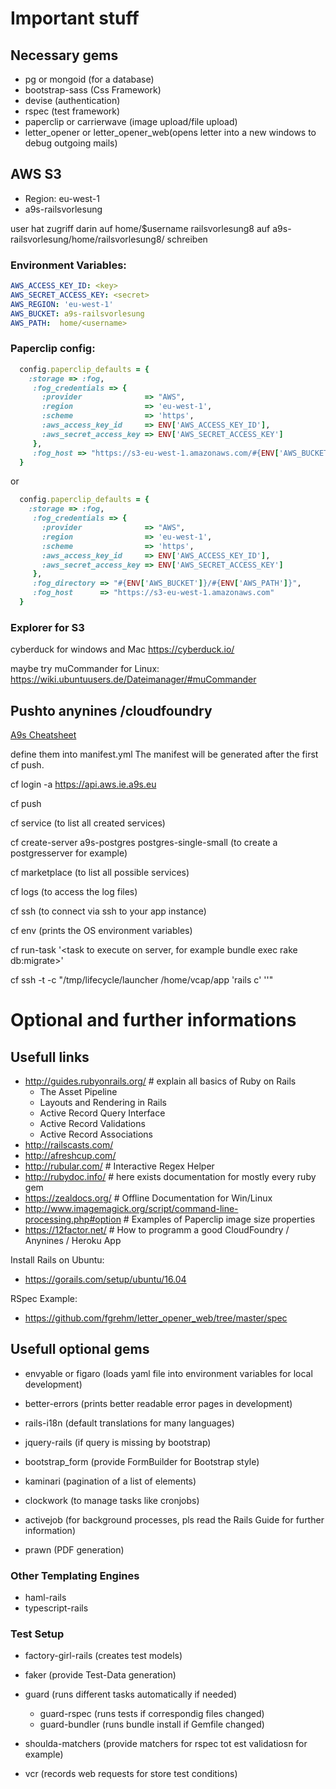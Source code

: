 # Important stuff
 
## Necessary gems

* pg or mongoid (for a database)
* bootstrap-sass (Css Framework)
* devise  (authentication)
* rspec   (test framework)
* paperclip or carrierwave (image upload/file upload)
* letter_opener or letter_opener_web(opens letter into a new windows to debug outgoing mails)

## AWS S3 
* Region: eu-west-1
* a9s-railsvorlesung

user hat zugriff darin auf home/$username
railsvorlesung8 auf a9s-railsvorlesung/home/railsvorlesung8/ schreiben

### Environment Variables:

```yaml
AWS_ACCESS_KEY_ID: <key>
AWS_SECRET_ACCESS_KEY: <secret>
AWS_REGION: 'eu-west-1'
AWS_BUCKET: a9s-railsvorlesung
AWS_PATH:  home/<username>
```

### Paperclip config:

```ruby
  config.paperclip_defaults = {
    :storage => :fog,
     :fog_credentials => {
       :provider              => "AWS",
       :region                => 'eu-west-1',
       :scheme                => 'https',
       :aws_access_key_id     => ENV['AWS_ACCESS_KEY_ID'],
       :aws_secret_access_key => ENV['AWS_SECRET_ACCESS_KEY']
     },
     :fog_host => "https://s3-eu-west-1.amazonaws.com/#{ENV['AWS_BUCKET']}/#{ENV['AWS_PATH']}"
  }
```

or

```ruby
  config.paperclip_defaults = {
    :storage => :fog,
     :fog_credentials => {
       :provider              => "AWS",
       :region                => 'eu-west-1',
       :scheme                => 'https',
       :aws_access_key_id     => ENV['AWS_ACCESS_KEY_ID'],
       :aws_secret_access_key => ENV['AWS_SECRET_ACCESS_KEY']
     },
     :fog_directory => "#{ENV['AWS_BUCKET']}/#{ENV['AWS_PATH']}",
     :fog_host      => "https://s3-eu-west-1.amazonaws.com"
  }

```


### Explorer for S3

cyberduck for windows and Mac
https://cyberduck.io/

maybe try muCommander for Linux:
https://wiki.ubuntuusers.de/Dateimanager/#muCommander


## Pushto anynines /cloudfoundry

[A9s Cheatsheet](
https://blog.anynines.com/cloud-foundry-command-line-cheat-sheetutm_sourcecf-summitutm_mediumprintutm_campaigncf-summit-cheat-sheet/)

define them into manifest.yml
The manifest will be generated after the first cf push.

cf login -a https://api.aws.ie.a9s.eu

cf push <appname>

cf service (to list all created services)

cf create-server a9s-postgres postgres-single-small <databasename> (to create a postgresserver for example)

cf marketplace (to list all possible services)

cf logs <appname> (to access the log files)

cf ssh <appname> (to connect via ssh to your app instance)

cf env <appname> (prints the OS environment variables)

cf run-task <appname> '<task to execute on server, for example bundle exec rake db:migrate>'

cf ssh <appname> -t -c "/tmp/lifecycle/launcher /home/vcap/app 'rails c' ''"

# Optional and further informations

## Usefull links

* http://guides.rubyonrails.org/   # explain all basics of Ruby on Rails
  * The Asset Pipeline
  * Layouts and Rendering in Rails
  * Active Record Query Interface
  * Active Record Validations
  * Active Record Associations
* http://railscasts.com/
* http://afreshcup.com/
* http://rubular.com/              # Interactive Regex Helper
* http://rubydoc.info/             # here exists documentation for mostly every ruby gem
* https://zealdocs.org/            # Offline Documentation for Win/Linux
* http://www.imagemagick.org/script/command-line-processing.php#option  # Examples of Paperclip image size properties
* https://12factor.net/            # How to programm a good CloudFoundry / Anynines / Heroku  App

Install Rails on Ubuntu:
* https://gorails.com/setup/ubuntu/16.04

RSpec Example: 

* https://github.com/fgrehm/letter_opener_web/tree/master/spec

## Usefull optional gems

* envyable or figaro (loads yaml file into environment variables for local development)
* better-errors (prints better readable error pages in development)
* rails-i18n (default translations for many languages)
* jquery-rails (if query is missing by bootstrap)

* bootstrap_form (provide FormBuilder for Bootstrap style)
* kaminari (pagination of a list of elements)
* clockwork (to manage tasks like cronjobs)
* activejob (for background processes, pls read the Rails Guide for further information)

* prawn (PDF generation)



### Other Templating Engines

* haml-rails
* typescript-rails

### Test Setup

* factory-girl-rails (creates test models)
* faker (provide Test-Data generation)
* guard (runs different tasks automatically if needed)
  * guard-rspec (runs tests if correspondig files changed)
  * guard-bundler (runs bundle install if Gemfile changed)

* shoulda-matchers (provide matchers for rspec tot est validatiosn for example)
* vcr (records web requests for store test conditions)

  


